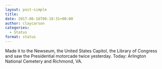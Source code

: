 ```yaml
---
layout: post-simple
title: 
date: 2017-06-16T06:10:31+00:00
author: claycarson
categories: 
  - Status
format: status
---
```

Made it to the Newseum, the United States Capitol, the Library of Congress and saw the Presidential motorcade twice yesterday. Today: Arlington National Cemetery and Richmond, VA.